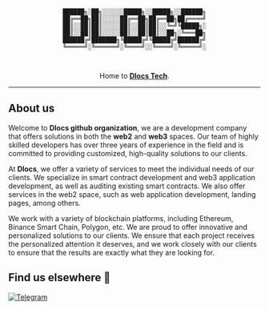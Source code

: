 <div align="center">

```


██████╗░██╗░░░░░░█████╗░░█████╗░░██████╗
██╔══██╗██║░░░░░██╔══██╗██╔══██╗██╔════╝
██║░░██║██║░░░░░██║░░██║██║░░╚═╝╚█████╗░
██║░░██║██║░░░░░██║░░██║██║░░██╗░╚═══██╗
██████╔╝███████╗╚█████╔╝╚█████╔╝██████╔╝
╚═════╝░╚══════╝░╚════╝░░╚════╝░╚═════╝░



```

Home to [**Dlocs Tech**](https://dlocs.tech/).

---

</div>

## About us

Welcome to **Dlocs github organization**, we are a development company that offers solutions in both the **web2** and **web3** spaces. Our team of highly skilled developers has over three years of experience in the field and is committed to providing customized, high-quality solutions to our clients.

At **Dlocs**, we offer a variety of services to meet the individual needs of our clients. We specialize in smart contract development and web3 application development, as well as auditing existing smart contracts. We also offer services in the web2 space, such as web application development, landing pages, among others.

We work with a variety of blockchain platforms, including Ethereum, Binance Smart Chain, Polygon, etc. We are proud to offer innovative and personalized solutions to our clients. We ensure that each project receives the personalized attention it deserves, and we work closely with our clients to ensure that the results are exactly what they are looking for.

## Find us elsewhere 🙋

[![Telegram](https://img.shields.io/badge/Telegram-2CA5E0?style=for-the-badge&logo=telegram&logoColor=white)](https://t.me/LR_Dlocs)
